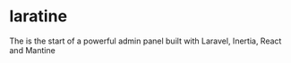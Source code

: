 # laratine
The is the start of a powerful admin panel built with Laravel, Inertia, React and Mantine
